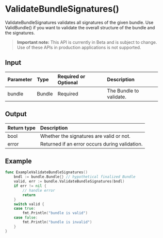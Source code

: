 # ValidateBundleSignatures()
ValidateBundleSignatures validates all signatures of the given bundle. Use ValidBundle() if you want to validate the overall structure of the bundle and the signatures.
> **Important note:** This API is currently in Beta and is subject to change. Use of these APIs in production applications is not supported.


## Input

| Parameter       | Type | Required or Optional | Description |
|:---------------|:--------|:--------| :--------|
| bundle | Bundle | Required | The Bundle to validate.  |




## Output

| Return type     | Description |
|:---------------|:--------|
| bool | Whether the signatures are valid or not. |
| error | Returned if an error occurs during validation. |




## Example

```go
func ExampleValidateBundleSignatures() 
	bndl := bundle.Bundle{} // hypothetical finalized Bundle
	valid, err := bundle.ValidateBundleSignatures(bndl)
	if err != nil {
		// handle error
		return
	}
	switch valid {
	case true:
		fmt.Println("bundle is valid")
	case false:
		fmt.Println("bundle is invalid")
	}
}

```
